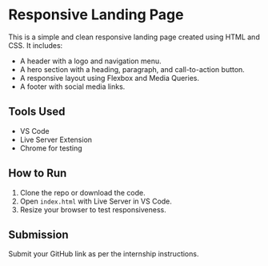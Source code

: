 # Responsive Landing Page

This is a simple and clean responsive landing page created using HTML and CSS. It includes:

- A header with a logo and navigation menu.
- A hero section with a heading, paragraph, and call-to-action button.
- A responsive layout using Flexbox and Media Queries.
- A footer with social media links.

## Tools Used

- VS Code
- Live Server Extension
- Chrome for testing

## How to Run

1. Clone the repo or download the code.
2. Open `index.html` with Live Server in VS Code.
3. Resize your browser to test responsiveness.

## Submission

Submit your GitHub link as per the internship instructions.
